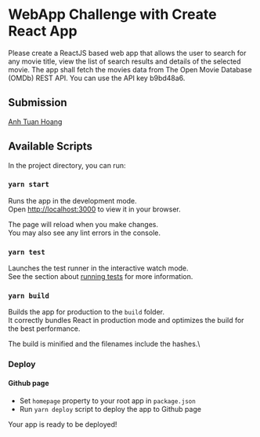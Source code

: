 # WebApp Challenge with Create React App

Please create a ReactJS based web app that allows the user to search for any movie title, view the 
list of search results and details of the selected movie. The app shall fetch the movies data from The 
Open Movie Database (OMDb) REST API. 
You can use the API key b9bd48a6. 

## Submission
[Anh Tuan Hoang](anhht83@gmail.com)

## Available Scripts

In the project directory, you can run:

### `yarn start`

Runs the app in the development mode.\
Open [http://localhost:3000](http://localhost:3000) to view it in your browser.

The page will reload when you make changes.\
You may also see any lint errors in the console.

### `yarn test`

Launches the test runner in the interactive watch mode.\
See the section about [running tests](https://facebook.github.io/create-react-app/docs/running-tests) for more information.

### `yarn build`

Builds the app for production to the `build` folder.\
It correctly bundles React in production mode and optimizes the build for the best performance.

The build is minified and the filenames include the hashes.\

### Deploy

#### Github page
- Set `homepage` property to your root app in `package.json`
- Run `yarn deploy` script to deploy the app to Github page

Your app is ready to be deployed!
